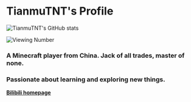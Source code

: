 # TianmuTNT's Profile 

![TianmuTNT's GitHub stats](https://github-readme-stats.vercel.app/api?username=TianmuTNT)

![Viewing Number](https://moe-counter.glitch.me/get/@TianmuTNT.readme)

### A Minecraft player from China. Jack of all trades, master of none.
### Passionate about learning and exploring new things.

**[Bilibili homepage](https://space.bilibili.com/1674232182)**
